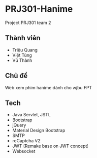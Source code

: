 # PRJ301-Hanime
Project PRJ301 team 2

## Thành viên
- Triệu Quang  
- Việt Tùng  
- Vũ Thành

## Chủ đề
Web xem phim hanime dành cho wjbu FPT

## Tech
- Java Servlet, JSTL
- Bootstrap
- jQuery
- Material Design Bootstrap
- SMTP
- reCaptcha V2
- JWT (Remake base on JWT concept)
- Websocket
